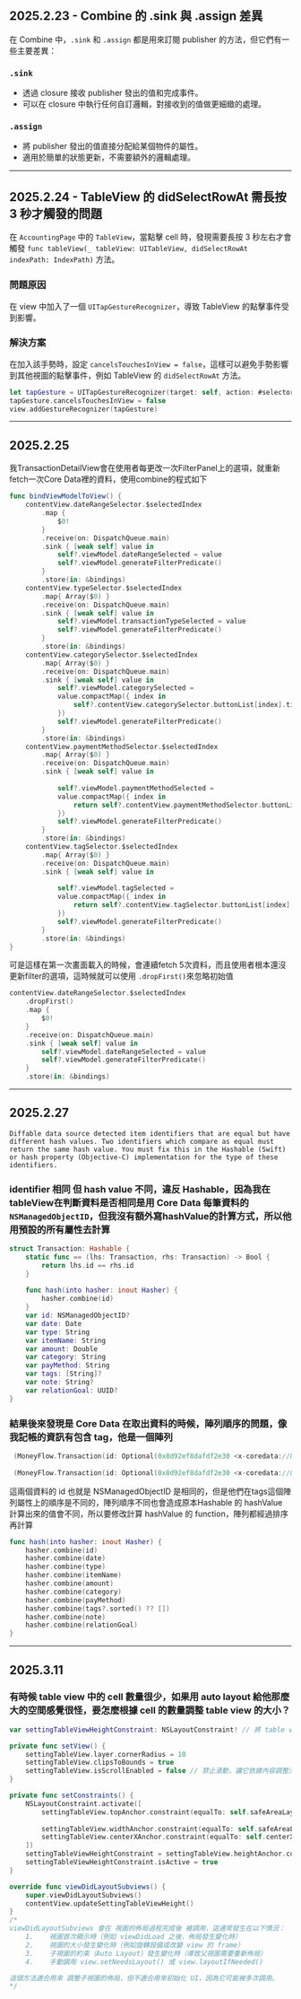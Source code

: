 ## 2025.2.23 - Combine 的 .sink 與 .assign 差異

在 Combine 中，`.sink` 和 `.assign` 都是用來訂閱 publisher 的方法，但它們有一些主要差異：

### `.sink`
- 透過 closure 接收 publisher 發出的值和完成事件。
- 可以在 closure 中執行任何自訂邏輯，對接收到的值做更細緻的處理。

### `.assign`
- 將 publisher 發出的值直接分配給某個物件的屬性。
- 適用於簡單的狀態更新，不需要額外的邏輯處理。

---

## 2025.2.24 - TableView 的 didSelectRowAt 需長按 3 秒才觸發的問題

在 `AccountingPage` 中的 `TableView`，當點擊 cell 時，發現需要長按 3 秒左右才會觸發 `func tableView(_ tableView: UITableView, didSelectRowAt indexPath: IndexPath)` 方法。

### 問題原因
在 view 中加入了一個 `UITapGestureRecognizer`，導致 TableView 的點擊事件受到影響。

### 解決方案
在加入該手勢時，設定 `cancelsTouchesInView = false`，這樣可以避免手勢影響到其他視圖的點擊事件，例如 TableView 的 `didSelectRowAt` 方法。

```swift
let tapGesture = UITapGestureRecognizer(target: self, action: #selector(handleTap(_:)))
tapGesture.cancelsTouchesInView = false
view.addGestureRecognizer(tapGesture)
```

---

## 2025.2.25

我TransactionDetailView會在使用者每更改一次FilterPanel上的選項，就重新fetch一次Core Data裡的資料，使用combine的程式如下
```swift
func bindViewModelToView() {
    contentView.dateRangeSelector.$selectedIndex
        .map {
            $0!
        }
        .receive(on: DispatchQueue.main)
        .sink { [weak self] value in
            self?.viewModel.dateRangeSelected = value
            self?.viewModel.generateFilterPredicate()
        }
        .store(in: &bindings)
    contentView.typeSelector.$selectedIndex
        .map{ Array($0) }
        .receive(on: DispatchQueue.main)
        .sink { [weak self] value in
            self?.viewModel.transactionTypeSelected = value
            self?.viewModel.generateFilterPredicate()
        }
        .store(in: &bindings)
    contentView.categorySelector.$selectedIndex
        .map{ Array($0) }
        .receive(on: DispatchQueue.main)
        .sink { [weak self] value in
            self?.viewModel.categorySelected =
            value.compactMap({ index in
                self?.contentView.categorySelector.buttonList[index].title(for: .normal)
            })
            self?.viewModel.generateFilterPredicate()
        }
        .store(in: &bindings)
    contentView.paymentMethodSelector.$selectedIndex
        .map{ Array($0) }
        .receive(on: DispatchQueue.main)
        .sink { [weak self] value in
            
            self?.viewModel.paymentMethodSelected =
            value.compactMap({ index in
                return self?.contentView.paymentMethodSelector.buttonList[index].title(for: .normal)
            })
            self?.viewModel.generateFilterPredicate()
        }
        .store(in: &bindings)
    contentView.tagSelector.$selectedIndex
        .map{ Array($0) }
        .receive(on: DispatchQueue.main)
        .sink { [weak self] value in
            
            self?.viewModel.tagSelected =
            value.compactMap({ index in
                return self?.contentView.tagSelector.buttonList[index].title(for: .normal)
            })
            self?.viewModel.generateFilterPredicate()
        }
        .store(in: &bindings)
}
```
可是這樣在第一次畫面載入的時候，會連續fetch 5次資料，而且使用者根本還沒更新filter的選項，這時候就可以使用 `.dropFirst()`來忽略初始值
```swift
contentView.dateRangeSelector.$selectedIndex
    .dropFirst()
    .map {
        $0!
    }
    .receive(on: DispatchQueue.main)
    .sink { [weak self] value in
        self?.viewModel.dateRangeSelected = value
        self?.viewModel.generateFilterPredicate()
    }
    .store(in: &bindings)
```

---

## 2025.2.27

`Diffable data source detected item identifiers that are equal but have different hash values. Two identifiers which compare as equal must return the same hash value. You must fix this in the Hashable (Swift) or hash property (Objective-C) implementation for the type of these identifiers.`
### identifier 相同 但 hash value 不同，違反 Hashable，因為我在tableView在判斷資料是否相同是用 Core Data 每筆資料的 `NSManagedObjectID`，但我沒有額外寫hashValue的計算方式，所以他用預設的所有屬性去計算
```swift
struct Transaction: Hashable {
    static func == (lhs: Transaction, rhs: Transaction) -> Bool {
        return lhs.id == rhs.id
    }
    
    func hash(into hasher: inout Hasher) {
        hasher.combine(id)
    }
    var id: NSManagedObjectID?
    var date: Date
    var type: String
    var itemName: String
    var amount: Double
    var category: String
    var payMethod: String
    var tags: [String]?
    var note: String?
    var relationGoal: UUID?
}
```
### 結果後來發現是 Core Data 在取出資料的時候，陣列順序的問題，像我記帳的資訊有包含 tag，他是一個陣列
```swift
 (MoneyFlow.Transaction(id: Optional(0x8d92ef8dafdf2e30 <x-coredata://8F6CE5D8-7925-41EC-B9D4-D0C05DBA932B/TransactionEntity/p37>), date: 2025-02-01 01:33:04 +0000, type: \"支出\", itemName: \"支付電影票\", amount: 7047.0, category: \"保險\", payMethod: \"現金\", tags: Optional([\"應酬\", \"午餐\"]), note: Optional(\"\"), relationGoal: nil))
 
 (MoneyFlow.Transaction(id: Optional(0x8d92ef8dafdf2e30 <x-coredata://8F6CE5D8-7925-41EC-B9D4-D0C05DBA932B/TransactionEntity/p37>), date: 2025-02-01 01:33:04 +0000, type: \"支出\", itemName: \"支付電影票\", amount: 7047.0, category: \"保險\", payMethod: \"現金\", tags: Optional([\"午餐\", \"應酬\"]), note: Optional(\"\"), relationGoal: nil))
```
這兩個資料的 id 也就是 NSManagedObjectID 是相同的，但是他們在tags這個陣列屬性上的順序是不同的，陣列順序不同也會造成原本Hashable 的 hashValue 計算出來的值會不同，所以要修改計算 hashValue 的 function，陣列都經過排序再計算
```swift
func hash(into hasher: inout Hasher) {
    hasher.combine(id)
    hasher.combine(date)
    hasher.combine(type)
    hasher.combine(itemName)
    hasher.combine(amount)
    hasher.combine(category)
    hasher.combine(payMethod)
    hasher.combine(tags?.sorted() ?? [])
    hasher.combine(note)
    hasher.combine(relationGoal)
}
```

---

## 2025.3.11

### 有時候 table view 中的 cell 數量很少，如果用 auto layout 給他那麼大的空間感覺很怪，要怎麼根據 cell 的數量調整 table view 的大小？
```swift View.swift
var settingTableViewHeightConstraint: NSLayoutConstraint! // 將 table view 的 height anchor 獨立出來

private func setView() {
    settingTableView.layer.cornerRadius = 10
    settingTableView.clipsToBounds = true
    settingTableView.isScrollEnabled = false // 禁止滾動，讓它依據內容調整大小
}

private func setConstraints() {
    NSLayoutConstraint.activate([
        settingTableView.topAnchor.constraint(equalTo: self.safeAreaLayoutGuide.topAnchor, constant: 20),
        
        settingTableView.widthAnchor.constraint(equalTo: self.safeAreaLayoutGuide.widthAnchor, constant: -20),
        settingTableView.centerXAnchor.constraint(equalTo: self.centerXAnchor),
    ])
    settingTableViewHeightConstraint = settingTableView.heightAnchor.constraint(equalToConstant: 0)
    settingTableViewHeightConstraint.isActive = true
}
```
```swift ViewController.swift
override func viewDidLayoutSubviews() {
    super.viewDidLayoutSubviews()
    contentView.updateSettingTableViewHeight()
}
/*
viewDidLayoutSubviews 會在 視圖的佈局過程完成後 被調用，這通常發生在以下情況：
    1.    視圖首次顯示時（例如 viewDidLoad 之後，佈局發生變化時）
    2.    視圖的大小發生變化時（例如旋轉設備或改變 view 的 frame）
    3.    子視圖的約束（Auto Layout）發生變化時（導致父視圖需要重新佈局）
    4.    手動調用 view.setNeedsLayout() 或 view.layoutIfNeeded()

這個方法適合用來 調整子視圖的佈局，但不適合用來初始化 UI，因為它可能被多次調用。
*/
```

